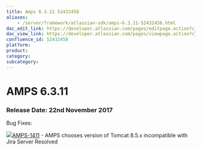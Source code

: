 ```yaml
---
title: Amps 6.3.11 52432458
aliases:
    - /server/framework/atlassian-sdk/amps-6.3.11-52432458.html
dac_edit_link: https://developer.atlassian.com/pages/editpage.action?cjm=wozere&pageId=52432458
dac_view_link: https://developer.atlassian.com/pages/viewpage.action?cjm=wozere&pageId=52432458
confluence_id: 52432458
platform:
product:
category:
subcategory:
---
```

# AMPS 6.3.11

### Release Date: 22nd November 2017

Bug Fixes:

<a href="https://ecosystem.atlassian.net/browse/AMPS-1411?src=confmacro" class="jira-issue-key"><img src="https://ecosystem.atlassian.net/secure/viewavatar?size=xsmall&amp;avatarId=15303&amp;avatarType=issuetype" class="icon" />AMPS-1411</a> - AMPS chooses version of Tomcat 8.5.x incompatible with Jira Server Resolved

























